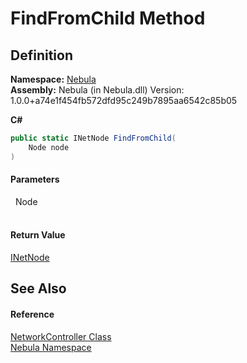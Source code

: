 # FindFromChild Method




## Definition
**Namespace:** <a href="N_Nebula">Nebula</a>  
**Assembly:** Nebula (in Nebula.dll) Version: 1.0.0+a74e1f454fb572dfd95c249b7895aa6542c85b05

**C#**
``` C#
public static INetNode FindFromChild(
	Node node
)
```



#### Parameters
<dl><dt>  Node</dt><dd> </dd></dl>

#### Return Value
<a href="T_Nebula_INetNode">INetNode</a>

## See Also


#### Reference
<a href="T_Nebula_NetworkController">NetworkController Class</a>  
<a href="N_Nebula">Nebula Namespace</a>  
